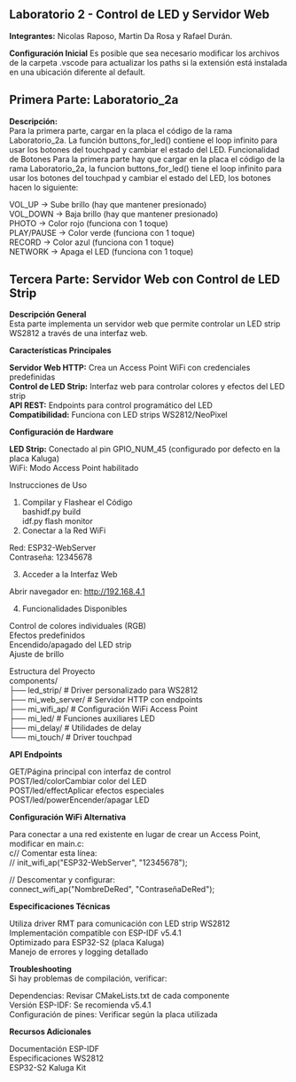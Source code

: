 ## Laboratorio 2 - Control de LED y Servidor Web

**Integrantes:** Nicolas Raposo, Martin Da Rosa y Rafael Durán.

**Configuración Inicial**
Es posible que sea necesario modificar los archivos de la carpeta .vscode para actualizar los paths si la extensión está instalada en una ubicación diferente al default.

## Primera Parte: Laboratorio_2a

**Descripción:**<br />
Para la primera parte, cargar en la placa el código de la rama Laboratorio_2a. La función buttons_for_led() contiene el loop infinito para usar los botones del touchpad y cambiar el estado del LED.
Funcionalidad de Botones
Para la primera parte hay que cargar en la placa el código de la rama Laboratorio_2a, la funcion buttons_for_led() tiene el loop infinito para usar los botones del touchpad y cambiar el estado del LED, los botones hacen lo siguiente:

VOL_UP -> Sube brillo     (hay que mantener presionado)<br />
VOL_DOWN -> Baja brillo   (hay que mantener presionado)<br />
PHOTO -> Color rojo       (funciona con 1 toque)<br />
PLAY/PAUSE -> Color verde (funciona con 1 toque)<br />
RECORD -> Color azul      (funciona con 1 toque)<br />
NETWORK -> Apaga el LED   (funciona con 1 toque)<br />


## Tercera Parte: Servidor Web con Control de LED Strip
**Descripción General**<br />
Esta parte implementa un servidor web que permite controlar un LED strip WS2812 a través de una interfaz web.

**Características Principales**<br />

**Servidor Web HTTP:** Crea un Access Point WiFi con credenciales predefinidas<br />
**Control de LED Strip:** Interfaz web para controlar colores y efectos del LED strip<br />
**API REST:** Endpoints para control programático del LED<br />
**Compatibilidad:** Funciona con LED strips WS2812/NeoPixel<br />

**Configuración de Hardware**<br />

**LED Strip:** Conectado al pin GPIO_NUM_45 (configurado por defecto en la placa Kaluga)<br />
WiFi: Modo Access Point habilitado<br />

Instrucciones de Uso<br />
1. Compilar y Flashear el Código<br />
bashidf.py build<br />
idf.py flash monitor<br />
2. Conectar a la Red WiFi<br />

Red: ESP32-WebServer<br />
Contraseña: 12345678<br />

3. Acceder a la Interfaz Web<br />

Abrir navegador en: http://192.168.4.1<br />

4. Funcionalidades Disponibles<br />

Control de colores individuales (RGB)<br />
Efectos predefinidos<br />
Encendido/apagado del LED strip<br />
Ajuste de brillo<br />

Estructura del Proyecto<br />
components/<br />
├── led_strip/          # Driver personalizado para WS2812<br />
├── mi_web_server/      # Servidor HTTP con endpoints<br />
├── mi_wifi_ap/         # Configuración WiFi Access Point<br />
├── mi_led/             # Funciones auxiliares LED<br />
├── mi_delay/           # Utilidades de delay<br />
└── mi_touch/           # Driver touchpad<br />

**API Endpoints**<br />

GET/Página principal con interfaz de control<br />
POST/led/colorCambiar color del LED<br />
POST/led/effectAplicar efectos especiales<br />
POST/led/powerEncender/apagar LED<br />

**Configuración WiFi Alternativa** <br />

Para conectar a una red existente en lugar de crear un Access Point, modificar en main.c:<br />
c// Comentar esta línea:<br />
// init_wifi_ap("ESP32-WebServer", "12345678");<br />

// Descomentar y configurar:<br />
connect_wifi_ap("NombreDeRed", "ContraseñaDeRed");<br />

**Especificaciones Técnicas**<br />

Utiliza driver RMT para comunicación con LED strip WS2812<br />
Implementación compatible con ESP-IDF v5.4.1<br />
Optimizado para ESP32-S2 (placa Kaluga)<br />
Manejo de errores y logging detallado<br />

**Troubleshooting**<br />
Si hay problemas de compilación, verificar:<br />

Dependencias: Revisar CMakeLists.txt de cada componente<br />
Versión ESP-IDF: Se recomienda v5.4.1<br />
Configuración de pines: Verificar según la placa utilizada<br />

**Recursos Adicionales** <br />

Documentación ESP-IDF<br />
Especificaciones WS2812<br />
ESP32-S2 Kaluga Kit<br />
